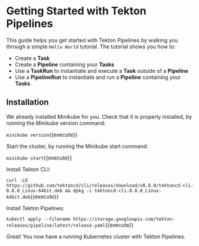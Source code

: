  # Getting Started with Tekton Pipelines

This guide helps you get started with Tekton Pipelines by walking you through a simple `Hello World` tutorial. The tutorial shows you how to:

- Create a **Task**	
- Create a **Pipeline** containing your **Tasks**
- Use a **TaskRun** to instantiate and execute a **Task** outside of a **Pipeline**
- Use a **PipelineRun** to instantiate and run a **Pipeline** containing your **Tasks**

## Installation

We already installed Minikube for you. Check that it is properly installed, by running the Minikube version command:

`minikube version`{{execute}}

Start the cluster, by running the Minikube start command:

`minikube start`{{execute}}

Install Tekton CLI:

`curl -LO https://github.com/tektoncd/cli/releases/download/v0.8.0/tektoncd-cli-0.8.0_Linux-64bit.deb && dpkg -i tektoncd-cli-0.8.0_Linux-64bit.deb`{{execute}}

Install Tekton Pipelines:

`kubectl apply --filename https://storage.googleapis.com/tekton-releases/pipeline/latest/release.yaml`{{execute}}

Great! You now have a running Kubernetes cluster with Tekton Pipelines.